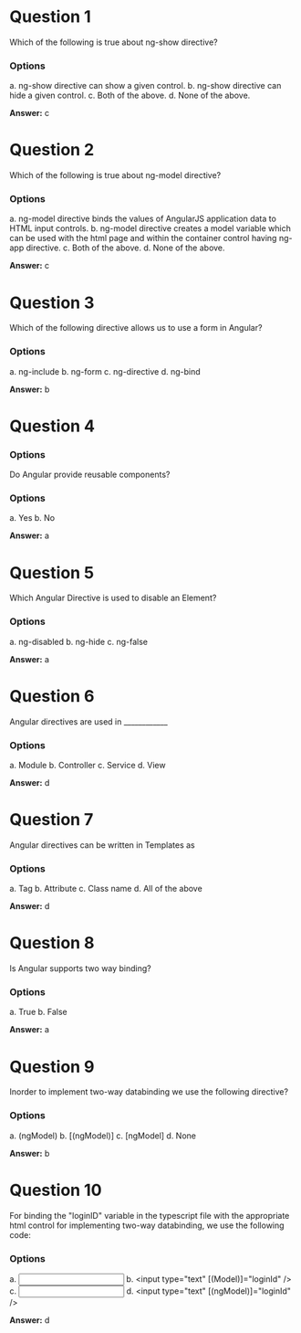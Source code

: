 # Question 1

Which of the following is true about ng-show directive?

### Options

a. ng-show directive can show a given control.
b. ng-show directive can hide a given control.
c. Both of the above.
d. None of the above.

**Answer:** c


# Question 2

Which of the following is true about ng-model directive?

### Options

a. ng-model directive binds the values of AngularJS application data to HTML input controls.
b. ng-model directive creates a model variable which can be used with the html page and within the container control having ng-app directive.
c. Both of the above.
d. None of the above.

**Answer:** c


# Question 3

Which of the following directive allows us to use a form in Angular?

### Options

a. ng-include
b. ng-form
c. ng-directive
d. ng-bind

**Answer:** b


# Question 4

### Options

 Do Angular provide reusable components?

### Options

a. Yes
b. No

**Answer:** a


# Question 5

Which Angular Directive is used to disable an Element?

### Options

a. ng-disabled
b. ng-hide
c. ng-false

**Answer:** a


# Question 6

Angular directives are used in ____________

### Options

a. Module
b. Controller
c. Service
d. View

**Answer:** d


# Question 7

Angular directives can be written in Templates as

### Options

a. Tag
b. Attribute
c. Class name
d. All of the above

**Answer:** d


# Question 8

Is Angular supports two way binding?

### Options

a. True
b. False

**Answer:** a


# Question 9

Inorder to implement two-way databinding we use the following directive?

### Options

a. (ngModel)
b. [(ngModel)]
c. [ngModel]
d. None

**Answer:** b


# Question 10

For binding the "loginID" variable in the typescript file with the appropriate html control for implementing two-way databinding, we use the following code:

### Options

a. <input type="text" Model="loginId" />
b. <input type="text" [(Model)]="loginId" />
c. <input type="text" ngModel="loginId" />
d. <input type="text" [(ngModel)]="loginId" />

**Answer:** d
